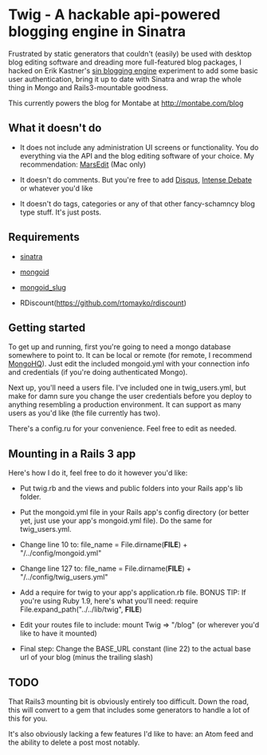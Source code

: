 Twig - A hackable api-powered blogging engine in Sinatra
=========

Frustrated by static generators that couldn't (easily) be used with desktop blog editing software and dreading more full-featured blog packages, I hacked on Erik Kastner's [sin blogging engine](https://github.com/kastner/sin) experiment to add some basic user authentication, bring it up to date with Sinatra and wrap the whole thing in Mongo and Rails3-mountable goodness.

This currently powers the blog for Montabe at http://montabe.com/blog

What it doesn't do
----------------

* It does not include any administration UI screens or functionality. You do everything via the API and the blog editing software of your choice. My recommendation: [MarsEdit](http://www.red-sweater.com/marsedit/) (Mac only)

* It doesn't do comments. But you're free to add [Disqus](http://disqus.com/), [Intense Debate](http://intensedebate.com/) or whatever you'd like

* It doesn't do tags, categories or any of that other fancy-schamncy blog type stuff. It's just posts.

Requirements
----------------

* [sinatra](https://github.com/sinatra/sinatra)

* [mongoid](https://github.com/mongoid/mongoid)

* [mongoid_slug](https://github.com/papercavalier/mongoid-slug)

* RDiscount(https://github.com/rtomayko/rdiscount)

Getting started
----------------

To get up and running, first you're going to need a mongo database somewhere to point to. It can be local or remote (for remote, I recommend [MongoHQ](https://mongohq.com/home)). Just edit the included mongoid.yml with your connection info and credentials (if you're doing authenticated Mongo).

Next up, you'll need a users file. I've included one in twig_users.yml, but make for damn sure you change the user credentials before you deploy to anything resembling a production environment. It can support as many users as you'd like (the file currently has two).

There's a config.ru for your convenience. Feel free to edit as needed.

Mounting in a Rails 3 app
----------------

Here's how I do it, feel free to do it however you'd like:

* Put twig.rb and the views and public folders into your Rails app's lib folder.

* Put the mongoid.yml file in your Rails app's config directory (or better yet, just use your app's mongoid.yml file). Do the same for twig_users.yml.

* Change line 10 to: file_name =  File.dirname(__FILE__) + "/../config/mongoid.yml"

* Change line 127 to: file_name =  File.dirname(__FILE__) + "/../config/twig_users.yml"

* Add a require for twig to your app's application.rb file. BONUS TIP: If you're using Ruby 1.9, here's what you'll need: require File.expand_path("../../lib/twig", __FILE__)

* Edit your routes file to include: mount Twig => "/blog" (or wherever you'd like to have it mounted)

* Final step: Change the BASE_URL constant (line 22) to the actual base url of your blog (minus the trailing slash)

TODO
----------------

That Rails3 mounting bit is obviously entirely too difficult. Down the road, this will convert to a gem that includes some generators to handle a lot of this for you.

It's also obviously lacking a few features I'd like to have: an Atom feed and the ability to delete a post most notably.

